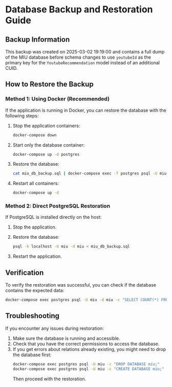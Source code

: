 # Database Backup and Restoration Guide

## Backup Information

This backup was created on 2025-03-02 19:19:00 and contains a full dump of the MIU database before schema changes to use `youtubeId` as the primary key for the `YoutubeRecommendation` model instead of an additional CUID.

## How to Restore the Backup

### Method 1: Using Docker (Recommended)

If the application is running in Docker, you can restore the database with the following steps:

1. Stop the application containers:
   ```bash
   docker-compose down
   ```

2. Start only the database container:
   ```bash
   docker-compose up -d postgres
   ```

3. Restore the database:
   ```bash
   cat miu_db_backup.sql | docker-compose exec -T postgres psql -U miu -d miu
   ```

4. Restart all containers:
   ```bash
   docker-compose up -d
   ```

### Method 2: Direct PostgreSQL Restoration

If PostgreSQL is installed directly on the host:

1. Stop the application.

2. Restore the database:
   ```bash
   psql -h localhost -U miu -d miu < miu_db_backup.sql
   ```

3. Restart the application.

## Verification

To verify the restoration was successful, you can check if the database contains the expected data:

```bash
docker-compose exec postgres psql -U miu -d miu -c "SELECT COUNT(*) FROM \"Track\";"
```

## Troubleshooting

If you encounter any issues during restoration:

1. Make sure the database is running and accessible.
2. Check that you have the correct permissions to access the database.
3. If you get errors about relations already existing, you might need to drop the database first:
   ```bash
   docker-compose exec postgres psql -U miu -c "DROP DATABASE miu;"
   docker-compose exec postgres psql -U miu -c "CREATE DATABASE miu;"
   ```
   Then proceed with the restoration. 